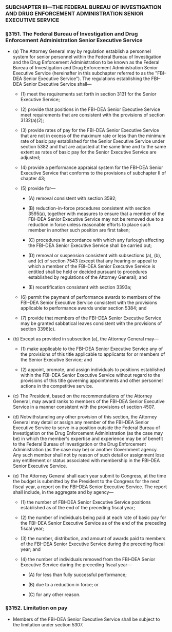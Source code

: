 ### SUBCHAPTER III—THE FEDERAL BUREAU OF INVESTIGATION AND DRUG ENFORCEMENT ADMINISTRATION SENIOR EXECUTIVE SERVICE

### §3151. The Federal Bureau of Investigation and Drug Enforcement Administration Senior Executive Service
* (a) The Attorney General may by regulation establish a personnel system for senior personnel within the Federal Bureau of Investigation and the Drug Enforcement Administration to be known as the Federal Bureau of Investigation and Drug Enforcement Administration Senior Executive Service (hereinafter in this subchapter referred to as the "FBI–DEA Senior Executive Service"). The regulations establishing the FBI–DEA Senior Executive Service shall—

  * (1) meet the requirements set forth in section 3131 for the Senior Executive Service;

  * (2) provide that positions in the FBI–DEA Senior Executive Service meet requirements that are consistent with the provisions of section 3132(a)(2);

  * (3) provide rates of pay for the FBI–DEA Senior Executive Service that are not in excess of the maximum rate or less than the minimum rate of basic pay established for the Senior Executive Service under section 5382 and that are adjusted at the same time and to the same extent as rates of basic pay for the Senior Executive Service are adjusted;

  * (4) provide a performance appraisal system for the FBI–DEA Senior Executive Service that conforms to the provisions of subchapter II of chapter 43;

  * (5) provide for—

    * (A) removal consistent with section 3592;

    * (B) reduction-in-force procedures consistent with section 3595(a), together with measures to ensure that a member of the FBI–DEA Senior Executive Service may not be removed due to a reduction in force unless reasonable efforts to place such member in another such position are first taken;

    * (C) procedures in accordance with which any furlough affecting the FBI–DEA Senior Executive Service shall be carried out;

    * (D) removal or suspension consistent with subsections (a), (b), and (c) of section 7543 (except that any hearing or appeal to which a member of the FBI–DEA Senior Executive Service is entitled shall be held or decided pursuant to procedures established by regulations of the Attorney General); and

    * (E) recertification consistent with section 3393a;


  * (6) permit the payment of performance awards to members of the FBI–DEA Senior Executive Service consistent with the provisions applicable to performance awards under section 5384; and

  * (7) provide that members of the FBI–DEA Senior Executive Service may be granted sabbatical leaves consistent with the provisions of section 3396(c).


* (b) Except as provided in subsection (a), the Attorney General may—

  * (1) make applicable to the FBI–DEA Senior Executive Service any of the provisions of this title applicable to applicants for or members of the Senior Executive Service; and

  * (2) appoint, promote, and assign individuals to positions established within the FBI–DEA Senior Executive Service without regard to the provisions of this title governing appointments and other personnel actions in the competitive service.


* (c) The President, based on the recommendations of the Attorney General, may award ranks to members of the FBI–DEA Senior Executive Service in a manner consistent with the provisions of section 4507.

* (d) Notwithstanding any other provision of this section, the Attorney General may detail or assign any member of the FBI–DEA Senior Executive Service to serve in a position outside the Federal Bureau of Investigation or the Drug Enforcement Administration (as the case may be) in which the member's expertise and experience may be of benefit to the Federal Bureau of Investigation or the Drug Enforcement Administration (as the case may be) or another Government agency. Any such member shall not by reason of such detail or assignment lose any entitlement or status associated with membership in the FBI–DEA Senior Executive Service.

* (e) The Attorney General shall each year submit to Congress, at the time the budget is submitted by the President to the Congress for the next fiscal year, a report on the FBI–DEA Senior Executive Service. The report shall include, in the aggregate and by agency—

  * (1) the number of FBI–DEA Senior Executive Service positions established as of the end of the preceding fiscal year;

  * (2) the number of individuals being paid at each rate of basic pay for the FBI–DEA Senior Executive Service as of the end of the preceding fiscal year;

  * (3) the number, distribution, and amount of awards paid to members of the FBI–DEA Senior Executive Service during the preceding fiscal year; and

  * (4) the number of individuals removed from the FBI–DEA Senior Executive Service during the preceding fiscal year—

    * (A) for less than fully successful performance;

    * (B) due to a reduction in force; or

    * (C) for any other reason.

### §3152. Limitation on pay
* Members of the FBI–DEA Senior Executive Service shall be subject to the limitation under section 5307.